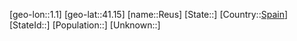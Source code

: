 ﻿---
location: [41.15,1.1]
type: City
tags:
- geo/City


SpocWebEntityId: 33720
isDeleted: false
confidential: public

---
[geo-lon::1.1]
[geo-lat::41.15]
[name::Reus]
[State::]
[Country::[Spain](geo/Continent/Europe/Spain.md)]
[StateId::]
[Population::]
[Unknown::]

